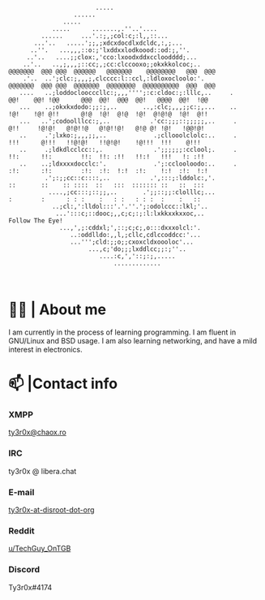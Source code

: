 ```                                                                  
                        .....                                     
                  ......                                          
               .....                                              
            .....      .......,.''..'....                         
         ......     ...'.:;,;col:c;:l,,::...                      
       ...'..   .....';;,;xdcxdocdlxdcldc,:,;...                  
      ..''.   ...,,,::o:;'lxddxxlodkoood::od:;,''.                
     ..'..   ....;;clox:,'cco:lxoodxddxccloodddd;...               
    ..'..   ..,;,,,;::cc;,;cc:clccooxo;;okxkkolcoc;..               @@@@@@@  @@@ @@@  @@@@@@   @@@@@@@    @@@@@@@@   @@@  @@@  
    .'..  ..';clc:;,,,;,clcccc:l::ccl,:ldloxocloolo:'.              @@@@@@@  @@@ @@@  @@@@@@@  @@@@@@@@  @@@@@@@@@@  @@@  @@@   
   ....   ..;loddocloocccllc:;,,,'''';:c:cldoc:;:lllc,..     .        @@!    @@! !@@      @@@  @@!  @@@  @@!   @@@@  @@!  !@@  
   ...    ..;okxkxdodo:;;:;,..       ..,:clc;,,,;;c:;,...    ..       !@!    !@! @!!      @!@  !@!  @!@  !@!  @!@!@  !@!  @!!  
   ...   ..';codoolllcc:;,..           .'cc:;;;::;;;;;,..     .       @!!     !@!@!   @!@!!@   @!@!!@!   @!@ @! !@!   !@@!@!   
   ..     .';lxko:;,,,;;,..             .;cllooolclolc:..     .       !!!      @!!!   !!@!@!   !!@!@!    !@!!!  !!!    @!!!    
   ..     .;ldkdlcclcc::,.              .';;;;;;:cclool;.     .       !!:      !!:        !!:  !!: :!!   !!:!   !!!   !: :!!     
   ..    ..;ldxxxxdocclc:'.             .';:cclooloodo:..     .       :!:      :!:        :!:  :!:  !:!  :!:    !:!  :!:  !:!  
          .';:;;cc::c::::,..           .',:::;:lddolc:,'.              ::       ::    :: ::::  ::   :::  ::::::: ::   ::  :::  
           ....,;cc:::;::;;,..       .';;::;;:clolllc;...              :        :      : : :    :   : :   : : :  :    :   ::   
            ..;cl:,':lldol:::'.'.''.';:odolccc::lkl;'..   
             ...':::c;::dooc;,,c;c;:;:l:lxkkxxkxxoc,..                                     Follow The Eye!
              ...,',;:cddxl;',::;c;c;,o:::dxxxolcl:'.             
                 ..:oddlldo:,,l,;cllc,cdlccoddcc:'...             
                 ...''';cld:;;o;;cxoxcldxoooloc'...               
                      ...,c;'do;;;lxddlcc;;:;''..                 
                         ....:c,','::;:;,.....                    
                             .............                        
                                                                  
                                                                                                             
```                                                                  
# 🧑‍💻 | About me
I am currently in the process of learning programming. I am fluent in GNU/Linux and BSD usage. I am also learning networking, and have a mild interest in electronics.

# 📫 |Contact info

### XMPP
[ty3r0x@chaox.ro](xmpp:ty3r0x@chaox.ro)

### IRC
ty3r0x @ libera.chat

### E-mail
[ty3r0x-at-disroot-dot-org](mailto:ty3r0x@disroot.org)

### Reddit
[u/TechGuy_OnTGB](https://www.reddit.com/u/TechGuy_OnTGB)

### Discord
Ty3r0x#4174

                 
<!---
TechGuyOnTGB/TechGuyOnTGB is a ✨ special ✨ repository because its `README.md` (this file) appears on your GitHub profile.
You can click the Preview link to take a look at your changes.
--->
